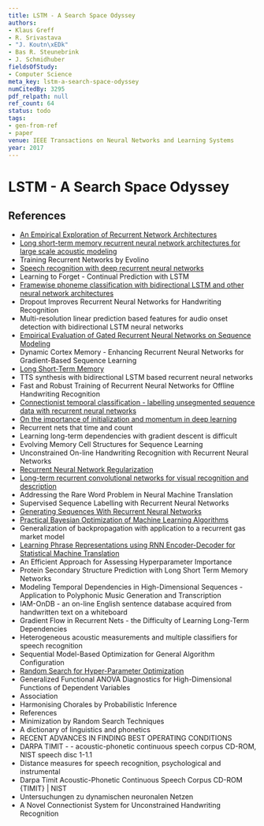 ```yaml
---
title: LSTM - A Search Space Odyssey
authors:
- Klaus Greff
- R. Srivastava
- "J. Koutn\xEDk"
- Bas R. Steunebrink
- J. Schmidhuber
fieldsOfStudy:
- Computer Science
meta_key: lstm-a-search-space-odyssey
numCitedBy: 3295
pdf_relpath: null
ref_count: 64
status: todo
tags:
- gen-from-ref
- paper
venue: IEEE Transactions on Neural Networks and Learning Systems
year: 2017
---
```


# LSTM - A Search Space Odyssey

## References

- [An Empirical Exploration of Recurrent Network Architectures](./an-empirical-exploration-of-recurrent-network-architectures.md)
- [Long short-term memory recurrent neural network architectures for large scale acoustic modeling](./long-short-term-memory-recurrent-neural-network-architectures-for-large-scale-acoustic-modeling.md)
- Training Recurrent Networks by Evolino
- [Speech recognition with deep recurrent neural networks](./speech-recognition-with-deep-recurrent-neural-networks.md)
- Learning to Forget - Continual Prediction with LSTM
- [Framewise phoneme classification with bidirectional LSTM and other neural network architectures](./framewise-phoneme-classification-with-bidirectional-lstm-and-other-neural-network-architectures.md)
- Dropout Improves Recurrent Neural Networks for Handwriting Recognition
- Multi-resolution linear prediction based features for audio onset detection with bidirectional LSTM neural networks
- [Empirical Evaluation of Gated Recurrent Neural Networks on Sequence Modeling](./empirical-evaluation-of-gated-recurrent-neural-networks-on-sequence-modeling.md)
- Dynamic Cortex Memory - Enhancing Recurrent Neural Networks for Gradient-Based Sequence Learning
- [Long Short-Term Memory](./long-short-term-memory.md)
- TTS synthesis with bidirectional LSTM based recurrent neural networks
- Fast and Robust Training of Recurrent Neural Networks for Offline Handwriting Recognition
- [Connectionist temporal classification - labelling unsegmented sequence data with recurrent neural networks](./connectionist-temporal-classification-labelling-unsegmented-sequence-data-with-recurrent-neural-networks.md)
- [On the importance of initialization and momentum in deep learning](./on-the-importance-of-initialization-and-momentum-in-deep-learning.md)
- Recurrent nets that time and count
- Learning long-term dependencies with gradient descent is difficult
- Evolving Memory Cell Structures for Sequence Learning
- Unconstrained On-line Handwriting Recognition with Recurrent Neural Networks
- [Recurrent Neural Network Regularization](./recurrent-neural-network-regularization.md)
- [Long-term recurrent convolutional networks for visual recognition and description](./long-term-recurrent-convolutional-networks-for-visual-recognition-and-description.md)
- Addressing the Rare Word Problem in Neural Machine Translation
- Supervised Sequence Labelling with Recurrent Neural Networks
- [Generating Sequences With Recurrent Neural Networks](./generating-sequences-with-recurrent-neural-networks.md)
- [Practical Bayesian Optimization of Machine Learning Algorithms](./practical-bayesian-optimization-of-machine-learning-algorithms.md)
- Generalization of backpropagation with application to a recurrent gas market model
- [Learning Phrase Representations using RNN Encoder-Decoder for Statistical Machine Translation](./learning-phrase-representations-using-rnn-encoder-decoder-for-statistical-machine-translation.md)
- An Efficient Approach for Assessing Hyperparameter Importance
- Protein Secondary Structure Prediction with Long Short Term Memory Networks
- Modeling Temporal Dependencies in High-Dimensional Sequences - Application to Polyphonic Music Generation and Transcription
- IAM-OnDB - an on-line English sentence database acquired from handwritten text on a whiteboard
- Gradient Flow in Recurrent Nets - the Difficulty of Learning Long-Term Dependencies
- Heterogeneous acoustic measurements and multiple classifiers for speech recognition
- Sequential Model-Based Optimization for General Algorithm Configuration
- [Random Search for Hyper-Parameter Optimization](./random-search-for-hyper-parameter-optimization.md)
- Generalized Functional ANOVA Diagnostics for High-Dimensional Functions of Dependent Variables
- Association
- Harmonising Chorales by Probabilistic Inference
- References
- Minimization by Random Search Techniques
- A dictionary of linguistics and phonetics
- RECENT ADVANCES IN FINDING BEST OPERATING CONDITIONS
- DARPA TIMIT - - acoustic-phonetic continuous speech corpus CD-ROM, NIST speech disc 1-1.1
- Distance measures for speech recognition, psychological and instrumental
- Darpa Timit Acoustic-Phonetic Continuous Speech Corpus CD-ROM {TIMIT} | NIST
- Untersuchungen zu dynamischen neuronalen Netzen
- A Novel Connectionist System for Unconstrained Handwriting Recognition
